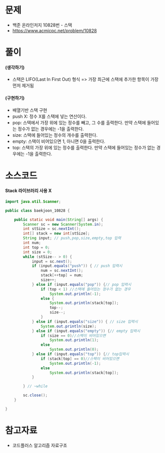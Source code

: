 # 문제

- 백준 온라인저지 10828번 - 스택
- https://www.acmicpc.net/problem/10828

# 풀이

#### (생각하기)

- 스택은 LIFO(Last In First Out) 형식 => 가장 최근에 스택에 추가한 항목이 가장 먼저 제거됨

#### (구현하기)

- 배열기반 스택 구현
- push X: 정수 X를 스택에 넣는 연산이다.
- pop: 스택에서 가장 위에 있는 정수를 빼고, 그 수를 출력한다. 만약 스택에 들어있는 정수가 없는 경우에는 -1을 출력한다.
- size: 스택에 들어있는 정수의 개수를 출력한다.
- empty: 스택이 비어있으면 1, 아니면 0을 출력한다.
- top: 스택의 가장 위에 있는 정수를 출력한다. 만약 스택에 들어있는 정수가 없는 경우에는 -1을 출력한다.

# 소스코드

#### Stack 라이브러리 사용 X

```java
import java.util.Scanner;

public class baekjoon_10828 {

	public static void main(String[] args) {
		Scanner sc = new Scanner(System.in);
		int stSize = sc.nextInt();
		int[] stack = new int[stSize];
		String input; // push,pop,size,empty,top 입력
		int num;
		int top = 0;
		int size = 0;
		while (stSize-- > 0) {
			input = sc.next();
			if (input.equals("push")) { // push 입력시
				num = sc.nextInt();
				stack[++top] = num;
				size++;
			} else if (input.equals("pop")) {// pop 입력시
				if (top < 1) //스택에 들어있는 정수가 없는 경우
					System.out.println(-1);
				else {
					System.out.println(stack[top]);
					top--;
					size--;
				}
			} else if (input.equals("size")) { // size 입력시
				System.out.println(size);
			} else if (input.equals("empty")) {// empty 입력시
				if (size == 0)//스택이 비어있으면
					System.out.println(1);
				else
					System.out.println(0);
			} else if (input.equals("top")) {// top입력시
				if (stack[top] == 0)//스택이 비어있으면
					System.out.println(-1);
				else
					System.out.println(stack[top]);
			}

		} // ~while

		sc.close();
	}

}

```

# 참고자료

- 코드플러스 알고리즘 자료구조
